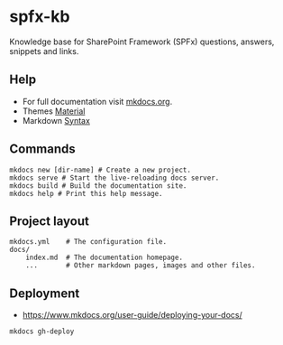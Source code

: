 # spfx-kb
Knowledge base for SharePoint Framework (SPFx) questions, answers, snippets and links.

## Help

- For full documentation visit [mkdocs.org](http://mkdocs.org).
- Themes [Material](https://squidfunk.github.io/mkdocs-material/getting-started/)
- Markdown [Syntax](https://github.com/adam-p/markdown-here/wiki/Markdown-Cheatsheet) 

## Commands

```PS
mkdocs new [dir-name] # Create a new project.
mkdocs serve # Start the live-reloading docs server.
mkdocs build # Build the documentation site.
mkdocs help # Print this help message.
```

## Project layout

    mkdocs.yml    # The configuration file.
    docs/
        index.md  # The documentation homepage.
        ...       # Other markdown pages, images and other files.


## Deployment

- https://www.mkdocs.org/user-guide/deploying-your-docs/

```PS
mkdocs gh-deploy
```

